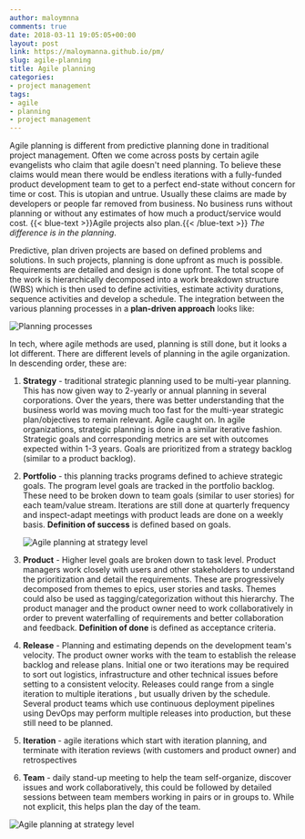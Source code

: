 ```yaml
---
author: maloymnna
comments: true
date: 2018-03-11 19:05:05+00:00
layout: post
link: https://maloymanna.github.io/pm/
slug: agile-planning
title: Agile planning
categories:
- project management
tags:
- agile
- planning
- project management
---
```


Agile planning is different from predictive planning done in traditional project management. Often we come across posts by certain agile evangelists who claim that agile doesn't need planning. To believe these claims would mean there would be endless iterations with a fully-funded product development team to get to a perfect end-state without concern for time or cost. This is utopian and untrue. Usually these claims are made by developers or people far removed from business. No business runs without planning or without any estimates of how much a product/service would cost. {{< blue-text >}}Agile projects also plan.{{< /blue-text >}} _The difference is in the planning_.

Predictive, plan driven projects are based on defined problems and solutions. In such projects, planning is done upfront as much is possible. Requirements are detailed and design is done upfront. The total scope of the work is hierarchically decomposed into a work breakdown structure (WBS) which is then used to define activities, estimate activity durations, sequence activities and develop a schedule. The integration between the various planning processes in a **plan-driven approach** looks like: 

![Planning processes](/pm/plan-driven.png)

In tech, where agile methods are used, planning is still done, but it looks a lot different. There are different levels of planning in the agile organization. In descending order, these are:

1. **Strategy** - traditional strategic planning used to be multi-year planning. This has now given way to 2-yearly or annual planning in several corporations. Over the years, there was better understanding that the business world was moving much too fast for the multi-year strategic plan/objectives to remain relevant. Agile caught on. In agile organizations, strategic planning is done in a similar iterative fashion. Strategic goals and corresponding metrics are set with outcomes expected within 1-3 years. Goals are prioritized from a strategy backlog (similar to a product backlog). 

2. **Portfolio** - this planning tracks programs defined to achieve strategic goals. The program level goals are tracked in the portfolio backlog. These need to be broken down to team goals (similar to user stories) for each team/value stream. Iterations are still done at quarterly frequency and inspect-adapt meetings with product leads are done on a weekly basis. **Definition of success** is defined based on goals.

   ![Agile planning at strategy level](/pm/agile-plan-strategy-level.png)

3. **Product** - Higher level goals are broken down to task level. Product managers work closely with users and other stakeholders to understand the prioritization and detail the requirements. These are progressively decomposed from themes to epics, user stories and tasks. Themes could also be used as tagging/categorization without this hierarchy. The product manager and the product owner need to work collaboratively in order to prevent waterfalling of requirements and better collaboration and feedback. **Definition of done** is defined as acceptance criteria.

4. **Release** - Planning and estimating depends on the development team's velocity. The product owner works with the team to establish the release backlog and release plans. Initial one or two iterations may be required to sort out logistics, infrastructure and other technical issues before setting to a consistent velocity. Releases could range from a single iteration to multiple iterations , but usually driven by the schedule. Several product teams which use continuous deployment pipelines using DevOps may perform multiple releases into production, but these still need to be planned. 

5. **Iteration** - agile iterations which start with iteration planning, and terminate with iteration reviews (with customers and product owner) and retrospectives 

6. **Team** - daily stand-up meeting to help the team self-organize, discover issues and work collaboratively, this could be followed by detailed sessions between team members working in pairs or in groups to. While not explicit, this helps plan the day of the team.

![Agile planning at strategy level](/pm/agile-plan-product-level.png)

